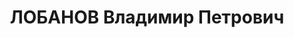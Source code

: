 ---
title: ЛОБАНОВ Владимир Петрович
description: '- умер в 1937, член РКП(б)

  Послужной список

   - 1937\t 1-й секретарь Шепетовского окружного комитета КП(б) Украины

  1937\t арестован'
---
